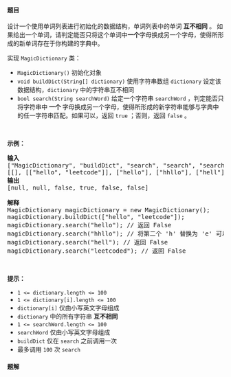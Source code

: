 #### 题目
<p>设计一个使用单词列表进行初始化的数据结构，单词列表中的单词 <strong>互不相同</strong> 。 如果给出一个单词，请判定能否只将这个单词中<strong>一个</strong>字母换成另一个字母，使得所形成的新单词存在于你构建的字典中。</p>

<p>实现 <code>MagicDictionary</code> 类：</p>

<ul>
	<li><code>MagicDictionary()</code> 初始化对象</li>
	<li><code>void buildDict(String[] dictionary)</code> 使用字符串数组 <code>dictionary</code> 设定该数据结构，<code>dictionary</code> 中的字符串互不相同</li>
	<li><code>bool search(String searchWord)</code> 给定一个字符串 <code>searchWord</code> ，判定能否只将字符串中<strong> 一个 </strong>字母换成另一个字母，使得所形成的新字符串能够与字典中的任一字符串匹配。如果可以，返回 <code>true</code> ；否则，返回 <code>false</code> 。</li>
</ul>

<p> </p>

<div class="top-view__1vxA">
<div class="original__bRMd">
<div>
<p><strong>示例：</strong></p>

<pre>
<strong>输入</strong>
["MagicDictionary", "buildDict", "search", "search", "search", "search"]
[[], [["hello", "leetcode"]], ["hello"], ["hhllo"], ["hell"], ["leetcoded"]]
<strong>输出</strong>
[null, null, false, true, false, false]

<strong>解释</strong>
MagicDictionary magicDictionary = new MagicDictionary();
magicDictionary.buildDict(["hello", "leetcode"]);
magicDictionary.search("hello"); // 返回 False
magicDictionary.search("hhllo"); // 将第二个 'h' 替换为 'e' 可以匹配 "hello" ，所以返回 True
magicDictionary.search("hell"); // 返回 False
magicDictionary.search("leetcoded"); // 返回 False
</pre>

<p> </p>

<p><strong>提示：</strong></p>

<ul>
	<li><code>1 <= dictionary.length <= 100</code></li>
	<li><code>1 <= dictionary[i].length <= 100</code></li>
	<li><code>dictionary[i]</code> 仅由小写英文字母组成</li>
	<li><code>dictionary</code> 中的所有字符串 <strong>互不相同</strong></li>
	<li><code>1 <= searchWord.length <= 100</code></li>
	<li><code>searchWord</code> 仅由小写英文字母组成</li>
	<li><code>buildDict</code> 仅在 <code>search</code> 之前调用一次</li>
	<li>最多调用 <code>100</code> 次 <code>search</code></li>
</ul>
</div>
</div>
</div>


 #### 题解